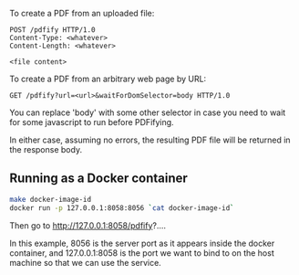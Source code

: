 To create a PDF from an uploaded file:

```
POST /pdfify HTTP/1.0
Content-Type: <whatever>
Content-Length: <whatever>

<file content>
```

To create a PDF from an arbitrary web page by URL:

```
GET /pdfify?url=<url>&waitForDomSelector=body HTTP/1.0
```

You can replace 'body' with some other selector
in case you need to wait for some javascript to run before PDFifying.

In either case, assuming no errors, the resulting PDF file will be returned in the response body.

## Running as a Docker container

```sh
make docker-image-id
docker run -p 127.0.0.1:8058:8056 `cat docker-image-id`
```

Then go to http://127.0.0.1:8058/pdfify?....

In this example, 8056 is the server port as it appears inside the docker container,
and 127.0.0.1:8058 is the port we want to bind to on the host machine
so that we can use the service.
